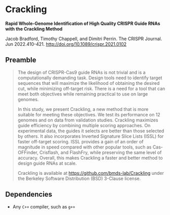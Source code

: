# Crackling

**Rapid Whole-Genome Identification of High Quality CRISPR Guide RNAs with the Crackling Method**

Jacob Bradford, Timothy Chappell, and Dimitri Perrin. The CRISPR Journal. Jun 2022.410-421. http://doi.org/10.1089/crispr.2021.0102

## Preamble

> The design of CRISPR-Cas9 guide RNAs is not trivial and is a computationally demanding task. Design tools need to identify target sequences that will maximize the likelihood of obtaining the desired cut, while minimizing off-target risk. There is a need for a tool that can meet both objectives while remaining practical to use on large genomes. 
> 
> In this study, we present Crackling, a new method that is more suitable for meeting these objectives. We test its performance on 12 genomes and on data from validation studies. Crackling maximizes guide efficiency by combining multiple scoring approaches. On experimental data, the guides it selects are better than those selected by others. It also incorporates Inverted Signature Slice Lists (ISSL) for faster off-target scoring. ISSL provides a gain of an order of magnitude in speed compared with other popular tools, such as Cas-OFFinder, Crisflash, and FlashFry, while preserving the same level of accuracy. Overall, this makes Crackling a faster and better method to design guide RNAs at scale. 
>
> Crackling is available at https://github.com/bmds-lab/Crackling under the Berkeley Software Distribution (BSD) 3-Clause license.

## Dependencies
- Any `C++` compiler, such as `g++`
